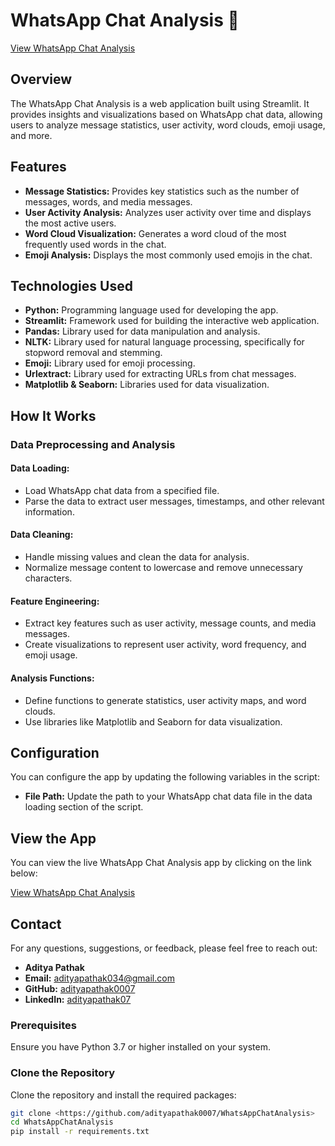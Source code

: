 # WhatsApp Chat Analysis 📱

[View WhatsApp Chat Analysis](https://your-streamlit-app-link)

## Overview

The WhatsApp Chat Analysis is a web application built using Streamlit. It provides insights and visualizations based on WhatsApp chat data, allowing users to analyze message statistics, user activity, word clouds, emoji usage, and more.

## Features

- **Message Statistics:** Provides key statistics such as the number of messages, words, and media messages.
- **User Activity Analysis:** Analyzes user activity over time and displays the most active users.
- **Word Cloud Visualization:** Generates a word cloud of the most frequently used words in the chat.
- **Emoji Analysis:** Displays the most commonly used emojis in the chat.

## Technologies Used

- **Python:** Programming language used for developing the app.
- **Streamlit:** Framework used for building the interactive web application.
- **Pandas:** Library used for data manipulation and analysis.
- **NLTK:** Library used for natural language processing, specifically for stopword removal and stemming.
- **Emoji:** Library used for emoji processing.
- **Urlextract:** Library used for extracting URLs from chat messages.
- **Matplotlib & Seaborn:** Libraries used for data visualization.


## How It Works

### Data Preprocessing and Analysis

#### Data Loading:
- Load WhatsApp chat data from a specified file.
- Parse the data to extract user messages, timestamps, and other relevant information.

#### Data Cleaning:
- Handle missing values and clean the data for analysis.
- Normalize message content to lowercase and remove unnecessary characters.

#### Feature Engineering:
- Extract key features such as user activity, message counts, and media messages.
- Create visualizations to represent user activity, word frequency, and emoji usage.

#### Analysis Functions:
- Define functions to generate statistics, user activity maps, and word clouds.
- Use libraries like Matplotlib and Seaborn for data visualization.

## Configuration

You can configure the app by updating the following variables in the script:

- **File Path:** Update the path to your WhatsApp chat data file in the data loading section of the script.

## View the App

You can view the live WhatsApp Chat Analysis app by clicking on the link below:

[View WhatsApp Chat Analysis](https://your-streamlit-app-link)

## Contact

For any questions, suggestions, or feedback, please feel free to reach out:

- **Aditya Pathak**
- **Email:** [adityapathak034@gmail.com](mailto:adityapathak034@gmail.com)
- **GitHub:** [adityapathak0007](https://github.com/adityapathak0007)
- **LinkedIn:** [adityapathak07](https://www.linkedin.com/in/adityapathak07)

### Prerequisites

Ensure you have Python 3.7 or higher installed on your system.

### Clone the Repository

Clone the repository and install the required packages:

```bash
git clone <https://github.com/adityapathak0007/WhatsAppChatAnalysis>
cd WhatsAppChatAnalysis
pip install -r requirements.txt
